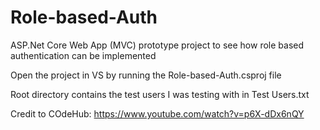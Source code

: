 # Role-based-Auth

ASP.Net Core Web App (MVC) prototype project to see how role based authentication can be implemented

Open the project in VS by running the Role-based-Auth.csproj file

Root directory contains the test users I was testing with in Test Users.txt

Credit to COdeHub: https://www.youtube.com/watch?v=p6X-dDx6nQY
